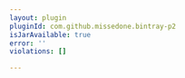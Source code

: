 ```yaml
---
layout: plugin
pluginId: com.github.missedone.bintray-p2
isJarAvailable: true
error: ''
violations: []

---
```

